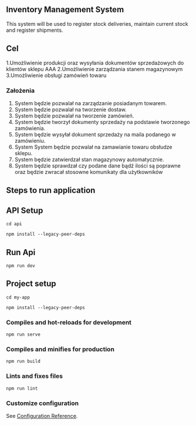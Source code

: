 ## Inventory Management System

This system will be used to register stock deliveries, maintain current stock and register shipments.

## Cel
1.Umożliwienie produkcji oraz wysyłania dokumentów sprzedażowych do klientów sklepu AAA
2.Umożliwienie zarządzania stanem magazynowym
3.Umożliwienie obsługi zamówień towaru
### Założenia
1. System będzie pozwalał na zarządzanie posiadanym towarem.
2. System będzie pozwalał na tworzenie dostaw.
3. System będzie pozwalał na tworzenie zamówień.
4. System będzie tworzył dokumenty sprzedaży na podstawie tworzonego zamówienia.
5. System będzie wysyłał dokument sprzedaży na maila podanego w zamówieniu.
6. System System będzie pozwalał na zamawianie towaru obsłudze sklepu.
7. System będzie zatwierdzał stan magazynowy automatycznie.
8. System będzie sprawdzał czy podane dane bądź ilości są poprawne oraz będzie zwracał stosowne komunikaty dla użytkowników

## Steps to run application

## API Setup

```
cd api

npm install --legacy-peer-deps
```

## Run Api

```
npm run dev
```

## Project setup

```
cd my-app

npm install --legacy-peer-deps
```

### Compiles and hot-reloads for development
```
npm run serve
```

### Compiles and minifies for production
```
npm run build
```

### Lints and fixes files
```
npm run lint
```

### Customize configuration
See [Configuration Reference](https://cli.vuejs.org/config/).

